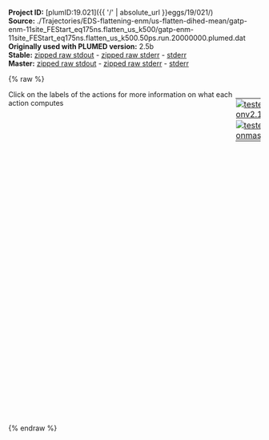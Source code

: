 **Project ID:** [plumID:19.021]({{ '/' | absolute_url }}eggs/19/021/)  
**Source:** ./Trajectories/EDS-flattening-enm/us-flatten-dihed-mean/gatp-enm-11site_FEStart_eq175ns.flatten_us_k500/gatp-enm-11site_FEStart_eq175ns.flatten_us_k500.50ps.run.20000000.plumed.dat  
**Originally used with PLUMED version:** 2.5b  
**Stable:** [zipped raw stdout](gatp-enm-11site_FEStart_eq175ns.flatten_us_k500.50ps.run.20000000.plumed.dat.plumed.stdout.txt.zip) - [zipped raw stderr](gatp-enm-11site_FEStart_eq175ns.flatten_us_k500.50ps.run.20000000.plumed.dat.plumed.stderr.txt.zip) - [stderr](gatp-enm-11site_FEStart_eq175ns.flatten_us_k500.50ps.run.20000000.plumed.dat.plumed.stderr)  
**Master:** [zipped raw stdout](gatp-enm-11site_FEStart_eq175ns.flatten_us_k500.50ps.run.20000000.plumed.dat.plumed_master.stdout.txt.zip) - [zipped raw stderr](gatp-enm-11site_FEStart_eq175ns.flatten_us_k500.50ps.run.20000000.plumed.dat.plumed_master.stderr.txt.zip) - [stderr](gatp-enm-11site_FEStart_eq175ns.flatten_us_k500.50ps.run.20000000.plumed.dat.plumed_master.stderr)  

{% raw %}
<div style="width: 100%; float:left">
<div style="width: 90%; float:left" id="value_details_data/./Trajectories/EDS-flattening-enm/us-flatten-dihed-mean/gatp-enm-11site_FEStart_eq175ns.flatten_us_k500/gatp-enm-11site_FEStart_eq175ns.flatten_us_k500.50ps.run.20000000.plumed.dat"> Click on the labels of the actions for more information on what each action computes </div>
<div style="width: 10%; float:left"><table><tr><td style="padding:1px"><a href="gatp-enm-11site_FEStart_eq175ns.flatten_us_k500.50ps.run.20000000.plumed.dat.plumed.stderr"><img src="https://img.shields.io/badge/v2.10-passing-green.svg" alt="tested onv2.10" /></a></td></tr><tr><td style="padding:1px"><a href="gatp-enm-11site_FEStart_eq175ns.flatten_us_k500.50ps.run.20000000.plumed.dat.plumed_master.stderr"><img src="https://img.shields.io/badge/master-passing-green.svg" alt="tested onmaster" /></a></td></tr></table></div></div>
<pre style="width=97%;">
<span style="color:blue" class="comment">#cleft_dist</span>
<span class="plumedtooltip" style="color:green">DISTANCE<span class="right">Calculate the distance between a pair of atoms. <a href="https://www.plumed.org/doc-master/user-doc/html/_d_i_s_t_a_n_c_e.html" style="color:green">More details</a><i></i></span></span> <span class="plumedtooltip">ATOMS<span class="right">the pair of atom that we are calculating the distance between<i></i></span></span>=2,4 <span class="plumedtooltip">LABEL<span class="right">a label for the action so that its output can be referenced in the input to other actions<i></i></span></span>=<b name="data/./Trajectories/EDS-flattening-enm/us-flatten-dihed-mean/gatp-enm-11site_FEStart_eq175ns.flatten_us_k500/gatp-enm-11site_FEStart_eq175ns.flatten_us_k500.50ps.run.20000000.plumed.datcleft_dist" onclick='showPath("data/./Trajectories/EDS-flattening-enm/us-flatten-dihed-mean/gatp-enm-11site_FEStart_eq175ns.flatten_us_k500/gatp-enm-11site_FEStart_eq175ns.flatten_us_k500.50ps.run.20000000.plumed.dat","data/./Trajectories/EDS-flattening-enm/us-flatten-dihed-mean/gatp-enm-11site_FEStart_eq175ns.flatten_us_k500/gatp-enm-11site_FEStart_eq175ns.flatten_us_k500.50ps.run.20000000.plumed.datcleft_dist","data/./Trajectories/EDS-flattening-enm/us-flatten-dihed-mean/gatp-enm-11site_FEStart_eq175ns.flatten_us_k500/gatp-enm-11site_FEStart_eq175ns.flatten_us_k500.50ps.run.20000000.plumed.datcleft_dist","black")'>cleft_dist</b><span style="display:none;" id="data/./Trajectories/EDS-flattening-enm/us-flatten-dihed-mean/gatp-enm-11site_FEStart_eq175ns.flatten_us_k500/gatp-enm-11site_FEStart_eq175ns.flatten_us_k500.50ps.run.20000000.plumed.datcleft_dist">The DISTANCE action with label <b>cleft_dist</b> calculates the following quantities:<table  align="center" frame="void" width="95%" cellpadding="5%"><tr><td width="5%"><b> Quantity </b>  </td><td width="5%"><b> Type </b>  </td><td><b> Description </b> </td></tr><tr><td width="5%">cleft_dist</td><td width="5%"><font color="black">scalar</font></td><td>the DISTANCE between this pair of atoms</td></tr></table></span>
<span class="plumedtooltip" style="color:green">TORSION<span class="right">Calculate a torsional angle. <a href="https://www.plumed.org/doc-master/user-doc/html/_t_o_r_s_i_o_n.html" style="color:green">More details</a><i></i></span></span> <span class="plumedtooltip">ATOMS<span class="right">the four atoms involved in the torsional angle<i></i></span></span>=2,1,3,4 <span class="plumedtooltip">LABEL<span class="right">a label for the action so that its output can be referenced in the input to other actions<i></i></span></span>=<b name="data/./Trajectories/EDS-flattening-enm/us-flatten-dihed-mean/gatp-enm-11site_FEStart_eq175ns.flatten_us_k500/gatp-enm-11site_FEStart_eq175ns.flatten_us_k500.50ps.run.20000000.plumed.datdihedral" onclick='showPath("data/./Trajectories/EDS-flattening-enm/us-flatten-dihed-mean/gatp-enm-11site_FEStart_eq175ns.flatten_us_k500/gatp-enm-11site_FEStart_eq175ns.flatten_us_k500.50ps.run.20000000.plumed.dat","data/./Trajectories/EDS-flattening-enm/us-flatten-dihed-mean/gatp-enm-11site_FEStart_eq175ns.flatten_us_k500/gatp-enm-11site_FEStart_eq175ns.flatten_us_k500.50ps.run.20000000.plumed.datdihedral","data/./Trajectories/EDS-flattening-enm/us-flatten-dihed-mean/gatp-enm-11site_FEStart_eq175ns.flatten_us_k500/gatp-enm-11site_FEStart_eq175ns.flatten_us_k500.50ps.run.20000000.plumed.datdihedral","black")'>dihedral</b><span style="display:none;" id="data/./Trajectories/EDS-flattening-enm/us-flatten-dihed-mean/gatp-enm-11site_FEStart_eq175ns.flatten_us_k500/gatp-enm-11site_FEStart_eq175ns.flatten_us_k500.50ps.run.20000000.plumed.datdihedral">The TORSION action with label <b>dihedral</b> calculates the following quantities:<table  align="center" frame="void" width="95%" cellpadding="5%"><tr><td width="5%"><b> Quantity </b>  </td><td width="5%"><b> Type </b>  </td><td><b> Description </b> </td></tr><tr><td width="5%">dihedral</td><td width="5%"><font color="black">scalar</font></td><td>the TORSION involving these atoms</td></tr></table></span>
<br/><b name="data/./Trajectories/EDS-flattening-enm/us-flatten-dihed-mean/gatp-enm-11site_FEStart_eq175ns.flatten_us_k500/gatp-enm-11site_FEStart_eq175ns.flatten_us_k500.50ps.run.20000000.plumed.datdcn" onclick='showPath("data/./Trajectories/EDS-flattening-enm/us-flatten-dihed-mean/gatp-enm-11site_FEStart_eq175ns.flatten_us_k500/gatp-enm-11site_FEStart_eq175ns.flatten_us_k500.50ps.run.20000000.plumed.dat","data/./Trajectories/EDS-flattening-enm/us-flatten-dihed-mean/gatp-enm-11site_FEStart_eq175ns.flatten_us_k500/gatp-enm-11site_FEStart_eq175ns.flatten_us_k500.50ps.run.20000000.plumed.datdcn","data/./Trajectories/EDS-flattening-enm/us-flatten-dihed-mean/gatp-enm-11site_FEStart_eq175ns.flatten_us_k500/gatp-enm-11site_FEStart_eq175ns.flatten_us_k500.50ps.run.20000000.plumed.datdcn","black")'>dcn</b><span style="display:none;" id="data/./Trajectories/EDS-flattening-enm/us-flatten-dihed-mean/gatp-enm-11site_FEStart_eq175ns.flatten_us_k500/gatp-enm-11site_FEStart_eq175ns.flatten_us_k500.50ps.run.20000000.plumed.datdcn">The COMBINE action with label <b>dcn</b> calculates the following quantities:<table  align="center" frame="void" width="95%" cellpadding="5%"><tr><td width="5%"><b> Quantity </b>  </td><td width="5%"><b> Type </b>  </td><td><b> Description </b> </td></tr><tr><td width="5%">dcn</td><td width="5%"><font color="black">scalar</font></td><td>a linear compbination</td></tr></table></span>: <span class="plumedtooltip" style="color:green">COMBINE<span class="right">Calculate a polynomial combination of a set of other variables. <a href="https://www.plumed.org/doc-master/user-doc/html/_c_o_m_b_i_n_e.html" style="color:green">More details</a><i></i></span></span> <span class="plumedtooltip">ARG<span class="right">the values input to this function<i></i></span></span>=<b name="data/./Trajectories/EDS-flattening-enm/us-flatten-dihed-mean/gatp-enm-11site_FEStart_eq175ns.flatten_us_k500/gatp-enm-11site_FEStart_eq175ns.flatten_us_k500.50ps.run.20000000.plumed.datdihedral">dihedral</b> <span class="plumedtooltip">POWERS<span class="right"> the powers to which you are raising each of the arguments in your function<i></i></span></span>=1 <span class="plumedtooltip">COEFFICIENTS<span class="right"> the coefficients of the arguments in your function<i></i></span></span>=-1 <span class="plumedtooltip">PERIODIC<span class="right">if the output of your function is periodic then you should specify the periodicity of the function<i></i></span></span>=NO

<span style="color:blue" class="comment">#bias mean </span>
<span id="data/./Trajectories/EDS-flattening-enm/us-flatten-dihed-mean/gatp-enm-11site_FEStart_eq175ns.flatten_us_k500/gatp-enm-11site_FEStart_eq175ns.flatten_us_k500.50ps.run.20000000.plumed.datdefus_short"><b name="data/./Trajectories/EDS-flattening-enm/us-flatten-dihed-mean/gatp-enm-11site_FEStart_eq175ns.flatten_us_k500/gatp-enm-11site_FEStart_eq175ns.flatten_us_k500.50ps.run.20000000.plumed.datus" onclick='showPath("data/./Trajectories/EDS-flattening-enm/us-flatten-dihed-mean/gatp-enm-11site_FEStart_eq175ns.flatten_us_k500/gatp-enm-11site_FEStart_eq175ns.flatten_us_k500.50ps.run.20000000.plumed.dat","data/./Trajectories/EDS-flattening-enm/us-flatten-dihed-mean/gatp-enm-11site_FEStart_eq175ns.flatten_us_k500/gatp-enm-11site_FEStart_eq175ns.flatten_us_k500.50ps.run.20000000.plumed.datus","data/./Trajectories/EDS-flattening-enm/us-flatten-dihed-mean/gatp-enm-11site_FEStart_eq175ns.flatten_us_k500/gatp-enm-11site_FEStart_eq175ns.flatten_us_k500.50ps.run.20000000.plumed.datus","black")'>us</b><span style="display:none;" id="data/./Trajectories/EDS-flattening-enm/us-flatten-dihed-mean/gatp-enm-11site_FEStart_eq175ns.flatten_us_k500/gatp-enm-11site_FEStart_eq175ns.flatten_us_k500.50ps.run.20000000.plumed.datus">The RESTRAINT action with label <b>us</b> calculates the following quantities:<table  align="center" frame="void" width="95%" cellpadding="5%"><tr><td width="5%"><b> Quantity </b>  </td><td width="5%"><b> Type </b>  </td><td><b> Description </b> </td></tr><tr><td width="5%">us.bias</td><td width="5%"><font color="black">scalar</font></td><td>the instantaneous value of the bias potential</td></tr><tr><td width="5%">us.force2</td><td width="5%"><font color="black">scalar</font></td><td>the instantaneous value of the squared force due to this bias potential</td></tr></table></span>: <span class="plumedtooltip" style="color:green">RESTRAINT<span class="right">Adds harmonic and/or linear restraints on one or more variables. This action has <a class="toggler" href='javascript:;' onclick='toggleDisplay("data/./Trajectories/EDS-flattening-enm/us-flatten-dihed-mean/gatp-enm-11site_FEStart_eq175ns.flatten_us_k500/gatp-enm-11site_FEStart_eq175ns.flatten_us_k500.50ps.run.20000000.plumed.datdefus");'>hidden defaults</a>. <a href="https://www.plumed.org/doc-master/user-doc/html/_r_e_s_t_r_a_i_n_t.html">More details</a><i></i></span></span> <span class="plumedtooltip">ARG<span class="right">the values the harmonic restraint acts upon<i></i></span></span>=<b name="data/./Trajectories/EDS-flattening-enm/us-flatten-dihed-mean/gatp-enm-11site_FEStart_eq175ns.flatten_us_k500/gatp-enm-11site_FEStart_eq175ns.flatten_us_k500.50ps.run.20000000.plumed.datdcn">dcn</b> <span class="plumedtooltip">AT<span class="right">the position of the restraint<i></i></span></span>=0.110262 <span class="plumedtooltip">KAPPA<span class="right"> specifies that the restraint is harmonic and what the values of the force constants on each of the variables are<i></i></span></span>=500
</span><span id="data/./Trajectories/EDS-flattening-enm/us-flatten-dihed-mean/gatp-enm-11site_FEStart_eq175ns.flatten_us_k500/gatp-enm-11site_FEStart_eq175ns.flatten_us_k500.50ps.run.20000000.plumed.datdefus_long" style="display:none;"><b name="data/./Trajectories/EDS-flattening-enm/us-flatten-dihed-mean/gatp-enm-11site_FEStart_eq175ns.flatten_us_k500/gatp-enm-11site_FEStart_eq175ns.flatten_us_k500.50ps.run.20000000.plumed.datus" onclick='showPath("data/./Trajectories/EDS-flattening-enm/us-flatten-dihed-mean/gatp-enm-11site_FEStart_eq175ns.flatten_us_k500/gatp-enm-11site_FEStart_eq175ns.flatten_us_k500.50ps.run.20000000.plumed.dat","data/./Trajectories/EDS-flattening-enm/us-flatten-dihed-mean/gatp-enm-11site_FEStart_eq175ns.flatten_us_k500/gatp-enm-11site_FEStart_eq175ns.flatten_us_k500.50ps.run.20000000.plumed.datus","data/./Trajectories/EDS-flattening-enm/us-flatten-dihed-mean/gatp-enm-11site_FEStart_eq175ns.flatten_us_k500/gatp-enm-11site_FEStart_eq175ns.flatten_us_k500.50ps.run.20000000.plumed.datus","black")'>us</b>: <span class="plumedtooltip" style="color:green">RESTRAINT<span class="right">Adds harmonic and/or linear restraints on one or more variables. This action uses the <a class="toggler" href='javascript:;' onclick='toggleDisplay("data/./Trajectories/EDS-flattening-enm/us-flatten-dihed-mean/gatp-enm-11site_FEStart_eq175ns.flatten_us_k500/gatp-enm-11site_FEStart_eq175ns.flatten_us_k500.50ps.run.20000000.plumed.datdefus");'>defaults shown here</a>. <a href="https://www.plumed.org/doc-master/user-doc/html/_r_e_s_t_r_a_i_n_t.html">More details</a><i></i></span></span> <span class="plumedtooltip">ARG<span class="right">the values the harmonic restraint acts upon<i></i></span></span>=<b name="data/./Trajectories/EDS-flattening-enm/us-flatten-dihed-mean/gatp-enm-11site_FEStart_eq175ns.flatten_us_k500/gatp-enm-11site_FEStart_eq175ns.flatten_us_k500.50ps.run.20000000.plumed.datdcn">dcn</b> <span class="plumedtooltip">AT<span class="right">the position of the restraint<i></i></span></span>=0.110262 <span class="plumedtooltip">KAPPA<span class="right"> specifies that the restraint is harmonic and what the values of the force constants on each of the variables are<i></i></span></span>=500  <span class="plumedtooltip">SLOPE<span class="right"> specifies that the restraint is linear and what the values of the force constants on each of the variables are<i></i></span></span>=0.0
</span><br/><span style="color:blue" class="comment">#write every 100 ps</span>
<span style="color:blue" class="comment">#</span>
<span class="plumedtooltip" style="color:green">PRINT<span class="right">Print quantities to a file. <a href="https://www.plumed.org/doc-master/user-doc/html/_p_r_i_n_t.html" style="color:green">More details</a><i></i></span></span> <span class="plumedtooltip">ARG<span class="right">the labels of the values that you would like to print to the file<i></i></span></span>=<b name="data/./Trajectories/EDS-flattening-enm/us-flatten-dihed-mean/gatp-enm-11site_FEStart_eq175ns.flatten_us_k500/gatp-enm-11site_FEStart_eq175ns.flatten_us_k500.50ps.run.20000000.plumed.datcleft_dist">cleft_dist</b>,<b name="data/./Trajectories/EDS-flattening-enm/us-flatten-dihed-mean/gatp-enm-11site_FEStart_eq175ns.flatten_us_k500/gatp-enm-11site_FEStart_eq175ns.flatten_us_k500.50ps.run.20000000.plumed.datdcn">dcn</b>,<b name="data/./Trajectories/EDS-flattening-enm/us-flatten-dihed-mean/gatp-enm-11site_FEStart_eq175ns.flatten_us_k500/gatp-enm-11site_FEStart_eq175ns.flatten_us_k500.50ps.run.20000000.plumed.datus">us.bias</b>,<b name="data/./Trajectories/EDS-flattening-enm/us-flatten-dihed-mean/gatp-enm-11site_FEStart_eq175ns.flatten_us_k500/gatp-enm-11site_FEStart_eq175ns.flatten_us_k500.50ps.run.20000000.plumed.datus">us.force2</b> <span class="plumedtooltip">FILE<span class="right">the name of the file on which to output these quantities<i></i></span></span>=gatp-enm-11site_FEStart_eq175ns.flatten_us_k500.50ps.run.20000000.colvars.dat <span class="plumedtooltip">STRIDE<span class="right"> the frequency with which the quantities of interest should be output<i></i></span></span>=1000
</pre>
{% endraw %}
